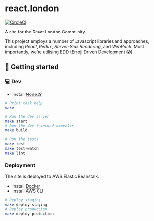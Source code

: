 react.london
============

[![CircleCI](https://circleci.com/gh/redbadger/react.london.svg?style=shield)](https://circleci.com/gh/redbadger/react.london)

A site for the React London Community.

This project employs a number of Javascript libraries and approaches,
including _React_, _Redux_, _Server-Side Rendering_, and _WebPack_. Most
importantly, we're utilising EDD (Emoji Driven Development 😱).

## 🏃 Getting started

### 💻 Dev

* Install [NodeJS](https://nodejs.org/en/)

```sh
# Print task help
make

# Run the dev server
make start
# Run the dev frontend compiler
make build

# Run the tests
make test
make test-watch
make lint
```

### Deployment

The site is deployed to AWS Elastic Beanstalk.

* Install [Docker](https://www.docker.com/)
* Install [AWS CLI](https://aws.amazon.com/cli/)

```sh
# Deploy staging
make deploy-staging
# Deploy production
make deploy-production
```
